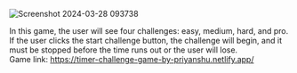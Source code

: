 ![Screenshot 2024-03-28 093738](https://github.com/priyanshutariyal02/Timer-Challange-Game/assets/138609182/499d35f8-7511-41e9-b40a-1241cca16ee0)

In this game, the user will see four challenges: easy, medium, hard, and pro. 
If the user clicks the start challenge button, the challenge will begin, and it must be stopped before the time runs out or the user will lose.
<br>
Game link: https://timer-challenge-game-by-priyanshu.netlify.app/
